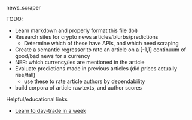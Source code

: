 news_scraper

TODO:
 - Learn markdown and properly format this file (lol)
 - Research sites for crypto news articles/blurbs/predictions
   - Determine which of these have APIs, and which need scraping
 - Create a semantic regressor to rate an article on a [-1,1] continuum of good/bad news for a currency
 - NER: which currency/ies are mentioned in the article
 - Evaluate predictions made in previous articles (did prices actually rise/fall)
   - use these to rate article authors by dependability
 - build corpora of article rawtexts, and author scores

Helpful/educational links
 - [Learn to day-trade in a week](https://www.youtube.com/watch?v=GTtKLeDTCHo)
